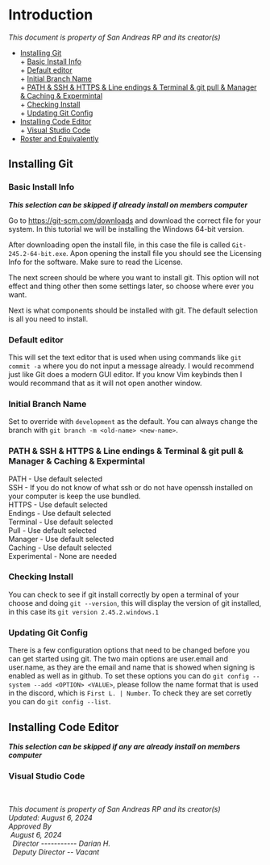 # Introduction
*This document is property of San Andreas RP and its creator(s)*

* [Installing Git](#installing-git) <br>
      + [Basic Install Info](#basic-install-info) <br>
      + [Default editor](#default-editor) <br>
      + [Initial Branch Name](#initial-branch-name) <br>
      + [PATH & SSH & HTTPS & Line endings & Terminal & git pull & Manager & Caching & Expermintal](#path-ssh-https-line-endings-terminal-git-pull-manager-caching-expermintal) <br>
      + [Checking Install](#checking-install) <br>
      + [Updating Git Config](#updating-git-config) <br>
* [Installing Code Editor](#installing-code-editor) <br>
      + [Visual Studio Code](#visual-studio-code) <br>
* [Roster and Equivalently](Roster-and-Equivalently.md)

<a name="installing-git"></a>

## Installing Git

<a name="basic-install-info"></a>

### Basic Install Info
***This selection can be skipped if already install on members computer***

Go to https://git-scm.com/downloads and download the correct file for your system. In this tutorial we will be installing the Windows 64-bit version.

After downloading open the install file, in this case the file is called `Git-245.2-64-bit.exe`. Apon opening the install file you should see the Licensing Info for the software. Make sure to read the License.

The next screen should be where you want to install git. This option will not effect and thing other then some settings later, so choose where ever you want.

Next is what components should be installed with git. The default selection is all you need to install.

<a name="default-editor"></a>

### Default editor
This will set the text editor that is used when using commands like `git commit -a` where you do not input a message already.
I would recommend just like Git does a modern GUI editor. If you know Vim keybinds then I would recommand that as it will not open another window.

<a name="initial-branch-name"></a>

### Initial Branch Name
Set to override with `development` as the default. You can always change the branch with `git branch -m <old-name> <new-name>`.

<a name="path-ssh-https-line-endings-terminal-git-pull-manager-caching-expermintal"></a>

### PATH & SSH & HTTPS & Line endings & Terminal & git pull & Manager & Caching & Expermintal
PATH - Use default selected <br>
SSH - If you do not know of what ssh or do not have openssh installed on your computer is keep the use bundled. <br>
HTTPS - Use default selected <br>
Endings - Use default selected <br>
Terminal - Use default selected <br>
Pull - Use default selected <br>
Manager - Use default selected <br>
Caching - Use default selected <br>
Experimental - None are needed <br>

<a name="checking-install"></a>

### Checking Install
You can check to see if git install correctly by open a terminal of your choose and doing `git --version`, this will display the version of git installed, in this case its `git version 2.45.2.windows.1`

<a name="updating-git-config"></a>

### Updating Git Config
There is a few configuration options that need to be changed before you can get started using git. The two main options are user.email and user.name, as they are the email and name that is showed when signing is enabled as well as in github. To set these options you can do `git config --system --add <OPTION> <VALUE>`, please follow the name format that is used in the discord, which is `First L. | Number`. To check they are set corretly you can do `git config --list`.

<a name="installing-code-editor"></a>

## Installing Code Editor
***This selection can be skipped if any are already install on members computer***

<a name="visual-studio-code"></a>

### Visual Studio Code


<br>

*This document is property of San Andreas RP and its creator(s)* <br>
*Updated: August 6, 2024* <br>
*Approved By* <br>
&nbsp;*August 6, 2024* <br>
&nbsp;&nbsp;*Director ----------- Darian H.* <br>
&nbsp;&nbsp;*Deputy Director -- Vacant*